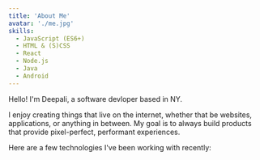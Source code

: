 ```yaml
---
title: 'About Me'
avatar: './me.jpg'
skills:
  - JavaScript (ES6+)
  - HTML & (S)CSS
  - React
  - Node.js
  - Java
  - Android
---
```


Hello! I'm Deepali, a software devloper based in NY.

I enjoy creating things that live on the internet, whether that be websites, applications, or anything in between. My goal is to always build products that provide pixel-perfect, performant experiences.

Here are a few technologies I've been working with recently:
